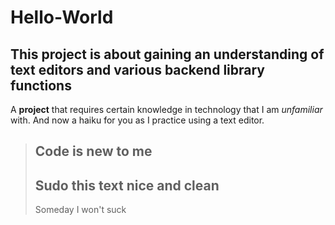 # Hello-World
## This project is about gaining an understanding of text editors and various backend library functions
A **project** that requires certain knowledge in technology that I am *unfamiliar* with. And now a haiku for you as I practice using a text editor. 
>Code is new to me
>---
>Sudo this text nice and clean
>---
>Someday I won't suck

